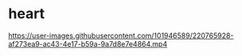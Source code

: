 # heart

https://user-images.githubusercontent.com/101946589/220765928-af273ea9-ac43-4e17-b59a-9a7d8e7e4864.mp4

